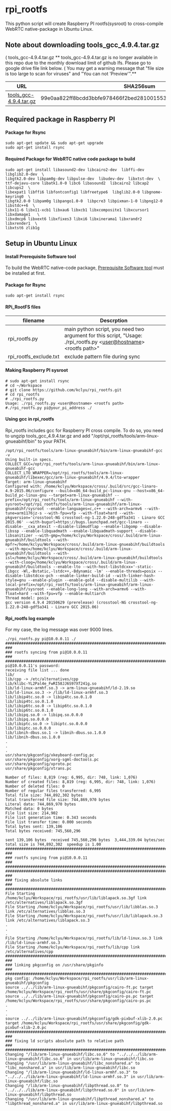 # rpi_rootfs
This python script will create Raspberry PI rootfs(sysroot) to cross-compile WebRTC native-package in Ubuntu Linux.

## Note about downloading tools_gcc_4.9.4.tar.gz
( tools_gcc-4.9.4.tar.gz 
** tools_gcc-4.9.4.tar.gz is no longer available in this repo due to the monthly download limit of github lfs. Please go to google drive file link below. ( You may get a warning message that "file size is too large to scan for viruses" and "You can not 'Preview'".**

|URL|SHA256sum|
|----------------|---------------|
|[tools_gcc-4.9.4.tar.gz](https://drive.google.com/open?id=0B4FN-EnejHTaLWVILVFkVTZteWM)|99e0aa822ff8bcdd3bbfe978466f2bed281001553f3b9c295eba2d6ed636d6c2|


## Required package in Raspberry PI


#### Package for Rsync 
```
sudo apt-get update && sudo apt-get upgrade
sudo apt-get install rsync
```

#### Required Package for WebRTC native code package to build
```
sudo apt-get install libasound2-dev libcairo2-dev  libffi-dev libglib2.0-dev  \
libgtk2.0-dev libpam0g-dev libpulse-dev  libudev-dev  libxtst-dev  \
ttf-dejavu-core libatk1.0-0 libc6 libasound2  libcairo2 libcap2 libcups2  \
libexpat1 libffi6 libfontconfig1 libfreetype6  libglib2.0-0 libgnome-keyring0  \
libgtk2.0-0 libpam0g libpango1.0-0  libpcre3 libpixman-1-0 libpng12-0 libstdc++6  \
libx11-6 libx11-xcb1 libxau6 libxcb1 libxcomposite1 libxcursor1 libxdamage1   \
libxdmcp6 libxext6 libxfixes3 libxi6 libxinerama1 libxrandr2 libxrender1  \
libxtst6 zlib1g 
```

## Setup in Ubuntu Linux
#### Install Prerequisite Software tool
To build the WebRTC native-code package, [Prerequisite Software tool](https://webrtc.org/native-code/development/prerequisite-sw/)  must be installed at first.


#### Package for Rsync 
```
sudo apt-get install rsync
```
#### RPi_RootFS files
filename|Descrption
|----------------|---------------|
|rpi_rootfs.py |main python script, you need two argument for this script,  "Usage: ./rpi_rootfs.py <<user@hostname>> \<rootfs path>" |
|rpi_rootfs_exclude.txt| exclude pattern file during sync|

#### Making Raspberry PI sysroot
```
# sudo apt-get install rsync
# cd ~/Workspace
# git clone https://github.com/kclyu/rpi_rootfs.git
# cd rpi_rootfs
# ./rpi_rootfs.py 
Usage: ./rpi_rootfs.py <user@hostname> <rootfs path>
#./rpi_rootfs.py pi@your_pi_address ./
```

#### Using gcc in rpi_rootfs
Rpi_rootfs includes gcc for Raspberry PI cross compile. To do so, you need to ungzip tools_gcc_4.9.4.tar.gz and add "/opt/rpi_rootfs/tools/arm-linux-gnueabihf/bin" to your PATH.

```
/opt/rpi_rootfs/tools/arm-linux-gnueabihf/bin/arm-linux-gnueabihf-gcc -v
Using built-in specs.
COLLECT_GCC=/opt/rpi_rootfs/tools/arm-linux-gnueabihf/bin/arm-linux-gnueabihf-gcc
COLLECT_LTO_WRAPPER=/opt/rpi_rootfs/tools/arm-linux-gnueabihf/libexec/gcc/arm-linux-gnueabihf/4.9.4/lto-wrapper
Target: arm-linux-gnueabihf
Configured with: /home/kclyu/Workspace/cross/.build/src/gcc-linaro-4.9-2015.06/configure --build=x86_64-build_pc-linux-gnu --host=x86_64-build_pc-linux-gnu --target=arm-linux-gnueabihf --prefix=/opt/rpi_rootfs/tools/arm-linux-gnueabihf --with-sysroot=/opt/rpi_rootfs/tools/arm-linux-gnueabihf/arm-linux-gnueabihf/sysroot --enable-languages=c,c++ --with-arch=armv6 --with-tune=arm1176jz-s --with-fpu=vfp --with-float=hard --with-pkgversion='crosstool-NG crosstool-ng-1.22.0-248-gdf5a341 - Linaro GCC 2015.06' --with-bugurl=https://bugs.launchpad.net/gcc-linaro --disable-__cxa_atexit --disable-libmudflap --enable-libgomp --disable-libssp --enable-libquadmath --enable-libquadmath-support --disable-libsanitizer --with-gmp=/home/kclyu/Workspace/cross/.build/arm-linux-gnueabihf/buildtools --with-mpfr=/home/kclyu/Workspace/cross/.build/arm-linux-gnueabihf/buildtools --with-mpc=/home/kclyu/Workspace/cross/.build/arm-linux-gnueabihf/buildtools --with-isl=/home/kclyu/Workspace/cross/.build/arm-linux-gnueabihf/buildtools --with-cloog=/home/kclyu/Workspace/cross/.build/arm-linux-gnueabihf/buildtools --enable-lto --with-host-libstdcxx='-static-libgcc -Wl,-Bstatic,-lstdc++,-Bdynamic -lm' --enable-threads=posix --disable-libstdcxx-pch --enable-linker-build-id --with-linker-hash-style=gnu --enable-plugin --enable-gold --disable-multilib --with-local-prefix=/opt/rpi_rootfs/tools/arm-linux-gnueabihf/arm-linux-gnueabihf/sysroot --enable-long-long --with-arch=armv6 --with-float=hard --with-fpu=vfp --enable-multiarch
Thread model: posix
gcc version 4.9.4 20150629 (prerelease) (crosstool-NG crosstool-ng-1.22.0-248-gdf5a341 - Linaro GCC 2015.06) 

```
#### Rpi_rootfs log example 
For my case, the log message was over 9000 lines.

```
./rpi_rootfs.py pi@10.0.0.11 ./
################################################################################
###
### rootfs syncing from pi@10.0.0.11
###
################################################################################
pi@10.0.0.11's password: 
receiving file list ... done 
lib/
lib/cpp -> /etc/alternatives/cpp
lib/klibc-YL2Pal4e_FwRI58JJ6S97Xf241g.so
lib/ld-linux-armhf.so.3 -> arm-linux-gnueabihf/ld-2.19.so
lib/ld-linux.so.3 -> /lib/ld-linux-armhf.so.3
lib/libip4tc.so.0 -> libip4tc.so.0.1.0
lib/libip4tc.so.0.1.0
lib/libip6tc.so.0 -> libip6tc.so.0.1.0
lib/libip6tc.so.0.1.0
lib/libipq.so.0 -> libipq.so.0.0.0
lib/libipq.so.0.0.0
lib/libiptc.so.0 -> libiptc.so.0.0.0
lib/libiptc.so.0.0.0
lib/libnih-dbus.so.1 -> libnih-dbus.so.1.0.0
lib/libnih-dbus.so.1.0.0
.
.
.
usr/share/pkgconfig/xkeyboard-config.pc
usr/share/pkgconfig/xorg-sgml-doctools.pc
usr/share/pkgconfig/xproto.pc
usr/share/pkgconfig/xtrans.pc

Number of files: 8,819 (reg: 6,995, dir: 748, link: 1,076)
Number of created files: 8,819 (reg: 6,995, dir: 748, link: 1,076)
Number of deleted files: 0
Number of regular files transferred: 6,995
Total file size: 744,892,302 bytes
Total transferred file size: 744,869,970 bytes
Literal data: 744,869,970 bytes
Matched data: 0 bytes
File list size: 214,902
File list generation time: 0.343 seconds
File list transfer time: 0.000 seconds
Total bytes sent: 139,106
Total bytes received: 745,560,296

sent 139,106 bytes  received 745,560,296 bytes  3,444,339.04 bytes/sec
total size is 744,892,302  speedup is 1.00
################################################################################
###
### rootfs syncing from pi@10.0.0.11
###
################################################################################
################################################################################
###
### fixing absolute links
###
################################################################################
File Starting /home/kclyu/Workspace/rpi_rootfs/usr/lib/liblapack.so.3gf link /etc/alternatives/liblapack.so.3gf
File Starting /home/kclyu/Workspace/rpi_rootfs/usr/lib/libblas.so.3 link /etc/alternatives/libblas.so.3
File Starting /home/kclyu/Workspace/rpi_rootfs/usr/lib/liblapack.so.3 link /etc/alternatives/liblapack.so.3
.
.
.
File Starting /home/kclyu/Workspace/rpi_rootfs/lib/ld-linux.so.3 link /lib/ld-linux-armhf.so.3
File Starting /home/kclyu/Workspace/rpi_rootfs/lib/cpp link /etc/alternatives/cpp
################################################################################
###
### linking pkgconfig on /usr/share/pkginfo
###
################################################################################
pkg config: /home/kclyu/Workspace/rpi_rootfs/usr/lib/arm-linux-gnueabihf/pkgconfig
source ../../lib/arm-linux-gnueabihf/pkgconfig/cairo-ft.pc target /home/kclyu/Workspace/rpi_rootfs/usr/share/pkgconfig/cairo-ft.pc
source ../../lib/arm-linux-gnueabihf/pkgconfig/cairo-ps.pc target /home/kclyu/Workspace/rpi_rootfs/usr/share/pkgconfig/cairo-ps.pc
.
.
.
source ../../lib/arm-linux-gnueabihf/pkgconfig/gdk-pixbuf-xlib-2.0.pc target /home/kclyu/Workspace/rpi_rootfs/usr/share/pkgconfig/gdk-pixbuf-xlib-2.0.pc
################################################################################
###
### fixing ld scripts absolute path to relative path
###
################################################################################
Changing "/lib/arm-linux-gnueabihf/libc.so.6" to "../../../lib/arm-linux-gnueabihf/libc.so.6" in usr/lib/arm-linux-gnueabihf/libc.so
Changing "/usr/lib/arm-linux-gnueabihf/libc_nonshared.a" to "libc_nonshared.a" in usr/lib/arm-linux-gnueabihf/libc.so
Changing "/lib/arm-linux-gnueabihf/ld-linux-armhf.so.3" to "../../../lib/arm-linux-gnueabihf/ld-linux-armhf.so.3" in usr/lib/arm-linux-gnueabihf/libc.so
Changing "/lib/arm-linux-gnueabihf/libpthread.so.0" to "../../../lib/arm-linux-gnueabihf/libpthread.so.0" in usr/lib/arm-linux-gnueabihf/libpthread.so
Changing "/usr/lib/arm-linux-gnueabihf/libpthread_nonshared.a" to "libpthread_nonshared.a" in usr/lib/arm-linux-gnueabihf/libpthread.so


```
